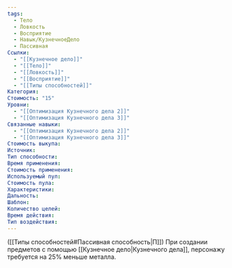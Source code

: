 ```yaml
---
tags:
  - Тело
  - Ловкость
  - Восприятие
  - Навык/КузнечноеДело
  - Пассивная
Ссылки:
  - "[[Кузнечное дело]]"
  - "[[Тело]]"
  - "[[Ловкость]]"
  - "[[Восприятие]]"
  - "[[Типы способностей]]"
Категория: 
Стоимость: "15"
Уровни:
  - "[[Оптимизация Кузнечного дела 2]]"
  - "[[Оптимизация Кузнечного дела 3]]"
Связанные навыки:
  - "[[Оптимизация Кузнечного дела 2]]"
  - "[[Оптимизация Кузнечного дела 3]]"
Стоимость выкупа:
Источник:
Тип способности:
Время применения:
Стоимость применения:
Используемый пул:
Стоимость пула:
Характеристики:
Дальность:
Шаблон:
Количество целей:
Время действия:
Тип воздействия:
---
```

([[Типы способностей#Пассивная способность|П]]) При создании предметов с помощью [[Кузнечное дело|Кузнечного дела]], персонажу требуется на 25% меньше металла. 